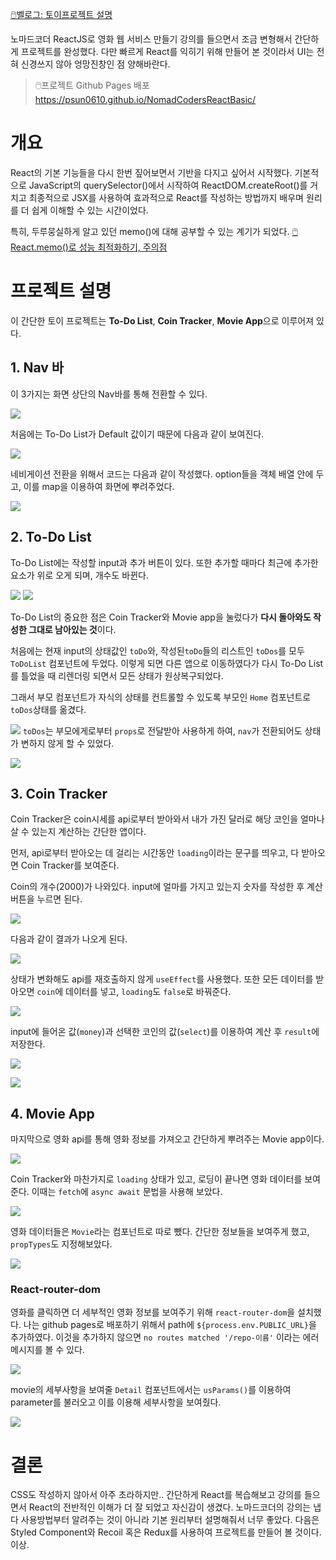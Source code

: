 [🖱️벨로그: 토이프로젝트 설명](https://velog.io/@psun0610/React-%EC%82%AC%EC%9D%B4%EB%93%9C-%ED%94%84%EB%A1%9C%EC%A0%9D%ED%8A%B8-To-Do-List-Coin-Tracker-Movie-App-feat.-%EB%85%B8%EB%A7%88%EB%93%9C%EC%BD%94%EB%8D%94)

노마드코더 ReactJS로 영화 웹 서비스 만들기 강의를 들으면서 조금 변형해서 간단하게 프로젝트를 완성했다.
다만 빠르게 React를 익히기 위해 만들어 본 것이라서 UI는 전혀 신경쓰지 않아 엉망진창인 점 양해바란다.

> 🖱️프로젝트 Github Pages 배포
> https://psun0610.github.io/NomadCodersReactBasic/

# 개요

React의 기본 기능들을 다시 한번 짚어보면서 기반을 다지고 싶어서 시작했다.
기본적으로 JavaScript의 querySelector()에서 시작하여 ReactDOM.createRoot()를 거치고 최종적으로 JSX를 사용하여 효과적으로 React를 작성하는 방법까지 배우며 원리를 더 쉽게 이해할 수 있는 시간이었다.

특히, 두루뭉실하게 알고 있던 memo()에 대해 공부할 수 있는 계기가 되었다. [🖱️React.memo()로 성능 최적화하기, 주의점](https://velog.io/@psun0610/React-React.memo%EB%A1%9C-%EC%84%B1%EB%8A%A5-%EC%B5%9C%EC%A0%81%ED%99%94-%EC%A3%BC%EC%9D%98%EC%A0%90)

# 프로젝트 설명

이 간단한 토이 프로젝트는 **To-Do List**, **Coin Tracker**, **Movie App**으로 이루어져 있다.

## 1. Nav 바

이 3가지는 화면 상단의 Nav바를 통해 전환할 수 있다.

![](https://velog.velcdn.com/images/psun0610/post/85af8101-33ae-485e-a4f0-1fb9b195648f/image.png)

처음에는 To-Do List가 Default 값이기 때문에 다음과 같이 보여진다.

![](https://velog.velcdn.com/images/psun0610/post/ae90965b-bb74-4b80-9ee4-02499b1d73b1/image.png)

네비게이션 전환을 위해서 코드는 다음과 같이 작성했다.
option들을 객체 배열 안에 두고, 이를 map을 이용하여 화면에 뿌려주었다.

![](https://velog.velcdn.com/images/psun0610/post/6587a5a5-9b41-4191-9933-7cebc17b71c4/image.png)

## 2. To-Do List

To-Do List에는 작성할 input과 추가 버튼이 있다.
또한 추가할 때마다 최근에 추가한 요소가 위로 오게 되며, 개수도 바뀐다.

![](https://velog.velcdn.com/images/psun0610/post/a03dfcf8-d961-44b5-aa6b-e2631219bec1/image.png)
![](https://velog.velcdn.com/images/psun0610/post/a6941368-801e-47cf-8a1e-1a0b0e22c628/image.png)

To-Do List의 중요한 점은 Coin Tracker와 Movie app을 눌렀다가 **다시 돌아와도 작성한 그대로 남아있는 것**이다.

처음에는 현재 input의 상태값인 `toDo`와, 작성된`toDo`들의 리스트인 `toDos`를 모두 `ToDoList` 컴포넌트에 두었다. 이렇게 되면 다른 앱으로 이동하였다가 다시 To-Do List를 틀었을 때 리렌더링 되면서 모든 상태가 원상복구되었다.

그래서 부모 컴포넌트가 자식의 상태를 컨트롤할 수 있도록 부모인 `Home` 컴포넌트로 `toDos`상태를 옮겼다.

![](https://velog.velcdn.com/images/psun0610/post/3a7bc3a9-522b-4a82-8648-8a58f51418b8/image.png)
`toDos`는 부모에게로부터 `props`로 전달받아 사용하게 하여, `nav`가 전환되어도 상태가 변하지 않게 할 수 있었다.

![](https://velog.velcdn.com/images/psun0610/post/42fd8688-9eea-474c-8c5f-3f6b60fc1ec2/image.png)

## 3. Coin Tracker

Coin Tracker은 coin시세를 api로부터 받아와서 내가 가진 달러로 해당 코인을 얼마나 살 수 있는지 계산하는 간단한 앱이다.

먼저, api로부터 받아오는 데 걸리는 시간동안 `loading`이라는 문구를 띄우고, 다 받아오면 Coin Tracker를 보여준다.

Coin의 개수(2000)가 나와있다. input에 얼마를 가지고 있는지 숫자를 작성한 후 계산 버튼을 누르면 된다.

![](https://velog.velcdn.com/images/psun0610/post/18f5e2fe-c4ad-48fc-9fa0-c7e9718d8321/image.png)

다음과 같이 결과가 나오게 된다.

![](https://velog.velcdn.com/images/psun0610/post/57972780-000b-4450-bf3a-b49b3be7a445/image.png)

상태가 변화해도 api를 재호출하지 않게 `useEffect`를 사용했다. 또한 모든 데이터를 받아오면 `coin`에 데이터를 넣고, `loading`도 `false`로 바꿔준다.

![](https://velog.velcdn.com/images/psun0610/post/b13e8a86-153e-4cb4-9e02-b67047d83504/image.png)

input에 들어온 값(`money`)과 선택한 코인의 값(`select`)를 이용하여 계산 후 `result`에 저장한다.

![](https://velog.velcdn.com/images/psun0610/post/39085bf7-8cf0-403e-bb5e-fc4f9ea918b7/image.png)

![](https://velog.velcdn.com/images/psun0610/post/99d831bf-7599-41ee-9645-c1ece101886d/image.png)

## 4. Movie App

마지막으로 영화 api를 통해 영화 정보를 가져오고 간단하게 뿌려주는 Movie app이다.

![](https://velog.velcdn.com/images/psun0610/post/74220d7f-3500-480d-a0e3-11d4e77ea0d0/image.png)

Coin Tracker와 마찬가지로 `loading` 상태가 있고, 로딩이 끝나면 영화 데이터를 보여준다.
이때는 `fetch`에 `async await` 문법을 사용해 보았다.

![](https://velog.velcdn.com/images/psun0610/post/db68fd3f-abf5-4a69-b6c2-053d9d5124c2/image.png)

영화 데이터들은 `Movie`라는 컴포넌트로 따로 뺐다. 간단한 정보들을 보여주게 했고, `propTypes`도 지정해보았다.

![](https://velog.velcdn.com/images/psun0610/post/7fc6fa47-d464-4564-8f50-373f96803881/image.png)

### React-router-dom

영화를 클릭하면 더 세부적인 영화 정보를 보여주기 위해 `react-router-dom`을 설치했다.
나는 github pages로 배포하기 위해서 path에 `${process.env.PUBLIC_URL}`을 추가하였다. 이것을 추가하지 않으면 `no routes matched '/repo-이름'` 이라는 에러메시지를 볼 수 있다.

![](https://velog.velcdn.com/images/psun0610/post/5e8a1753-e5be-4975-93e0-f4897f78c728/image.png)

movie의 세부사항을 보여줄 `Detail` 컴포넌트에서는 `usParams()`를 이용하여 parameter를 불러오고 이를 이용해 세부사항을 보여줬다.

![](https://velog.velcdn.com/images/psun0610/post/22534adc-d7b3-4b6d-bf74-2197300f7728/image.png)

# 결론

CSS도 작성하지 않아서 아주 초라하지만.. 간단하게 React를 복습해보고 강의를 들으면서 React의 전반적인 이해가 더 잘 되었고 자신감이 생겼다. 노마드코더의 강의는 냅다 사용방법부터 알려주는 것이 아니라 기본 원리부터 설명해줘서 너무 좋았다.
다음은 Styled Component와 Recoil 혹은 Redux를 사용하여 프로젝트를 만들어 볼 것이다. 이상.
